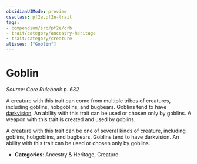 ```yaml
---
obsidianUIMode: preview
cssclass: pf2e,pf2e-trait
tags:
- compendium/src/pf2e/crb
- trait/category/ancestry-heritage
- trait/category/creature
aliases: ["Goblin"]
---
```

# Goblin  
*Source: Core Rulebook p. 632*  

A creature with this trait can come from multiple tribes of creatures, including goblins, hobgoblins, and bugbears. Goblins tend to have [darkvision](/rules/abilities/darkvision.md). An ability with this trait can be used or chosen only by goblins. A weapon with this trait is created and used by goblins.

A creature with this trait can be one of several kinds of creature, including goblins, hobgoblins, and bugbears. Goblins tend to have darkvision. An ability with this trait can be used or chosen only by goblins.

- **Categories**: Ancestry & Heritage, Creature